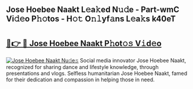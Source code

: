 ## Jose Hoebee Naakt L𝚎a𝚔ed N𝚞𝚍e - Part-wmC Vi𝚍𝚎o P𝚑𝚘tos - H𝚘𝚝 O𝚗𝚕yf𝚊ns L𝚎a𝚔s k40eT

# <h2><a href="http://kfej2t.oniu.top/?m=Jose+Hoebee+Naakt">🔗👉 🔴 Jose Hoebee Naakt P𝚑ot𝚘𝚜 V𝚒d𝚎o</a></h2>

[![Jose Hoebee Naakt Nu𝚍e𝚜](https://i.imgur.com/0qMVB7G.gif)](http://kfej2t.oniu.top/?m=Jose+Hoebee+Naakt)
Social media innovator Jose Hoebee Naakt, recognized for sharing dance and lifestyle knowledge, through presentations and vlogs. Selfless humanitarian Jose Hoebee Naakt, famed for their dedication and compassion in helping those in need.  
